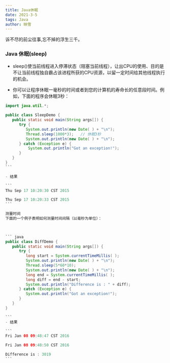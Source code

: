 ```yaml
---
title: Java休眠
date: 2021-3-5
tags: Java
author: 映雪
---
```


诉不尽的前尘往事,忘不掉的浮生三千。

<!--more-->

### Java 休眠(sleep)

- sleep()使当前线程进入停滞状态（阻塞当前线程），让出CPU的使用、目的是不让当前线程独自霸占该进程所获的CPU资源，以留一定时间给其他线程执行的机会。

- 你可以让程序休眠一毫秒的时间或者到您的计算机的寿命长的任意段时间。例如，下面的程序会休眠3秒：


````java
import java.util.*;
  
public class SleepDemo {
   public static void main(String args[]) {
      try { 
         System.out.println(new Date( ) + "\n"); 
         Thread.sleep(1000*3);   // 休眠3秒
         System.out.println(new Date( ) + "\n"); 
      } catch (Exception e) { 
          System.out.println("Got an exception!"); 
      }
   }
}
```

- 结果

```
Thu Sep 17 10:20:30 CST 2015

Thu Sep 17 10:20:33 CST 2015
```

测量时间
下面的一个例子表明如何测量时间间隔（以毫秒为单位）：


  
``` java
public class DiffDemo {
   public static void main(String args[]) {
      try {
         long start = System.currentTimeMillis( );
         System.out.println(new Date( ) + "\n");
         Thread.sleep(5*60*10);
         System.out.println(new Date( ) + "\n");
         long end = System.currentTimeMillis( );
         long diff = end - start;
         System.out.println("Difference is : " + diff);
      } catch (Exception e) {
         System.out.println("Got an exception!");
      }
   }
}

```
- 结果

```
Fri Jan 08 09:48:47 CST 2016

Fri Jan 08 09:48:50 CST 2016

Difference is : 3019
```